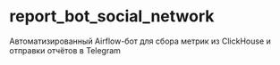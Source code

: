 # report_bot_social_network
Автоматизированный Airflow-бот для сбора метрик из ClickHouse и отправки отчётов в Telegram
